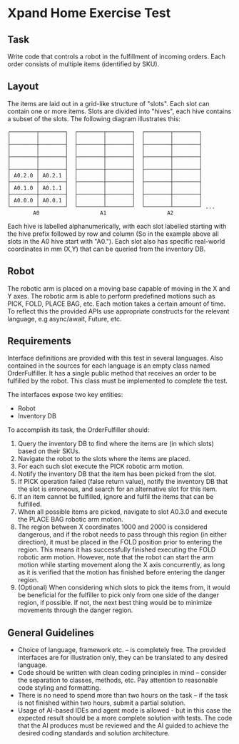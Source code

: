 Xpand Home Exercise Test
========================

Task
----

Write code that controls a robot in the fulfillment of incoming orders. Each order consists of multiple items
(identified by SKU).

Layout
------

The items are laid out in a grid-like structure of "slots". Each slot can contain one or more items. Slots are divided
into "hives", each hive contains a subset of the slots. The following diagram illustrates this:

    ┌────────┬────────┐  ┌────────┬────────┐  ┌────────┬────────┐
    │        │        │  │        │        │  │        │        │
    ├────────┼────────┤  ├────────┼────────┤  ├────────┼────────┤
    │        │        │  │        │        │  │        │        │
    ├────────┼────────┤  ├────────┼────────┤  ├────────┼────────┤
    │        │        │  │        │        │  │        │        │
    ├────────┼────────┤  ├────────┼────────┤  ├────────┼────────┤
    │ A0.2.0 │ A0.2.1 │  │        │        │  │        │        │
    ├────────┼────────┤  ├────────┼────────┤  ├────────┼────────┤
    │ A0.1.0 │ A0.1.1 │  │        │        │  │        │        │
    ├────────┼────────┤  ├────────┼────────┤  ├────────┼────────┤
    │ A0.0.0 │ A0.0.1 │  │        │        │  │        │        │
    └────────┴────────┘  └────────┴────────┘  └────────┴────────┘ ...
            A0                   A1                   A2


Each hive is labelled alphanumerically, with each slot labelled starting with the hive prefix followed by row and column
(So in the example above all slots in the A0 hive start with "A0."). Each slot also has specific real-world coordinates
in mm (X,Y) that can be queried from the inventory DB.

Robot
-----

The robotic arm is placed on a moving base capable of moving in the X and Y axes. The robotic arm is able to perform
predefined motions such as PICK, FOLD, PLACE BAG, etc. Each motion takes a certain amount of time. To reflect this the
provided APIs use appropriate constructs for the relevant language, e.g async/await, Future, etc.

Requirements
------------

Interface definitions are provided with this test in several languages. Also contained in the sources for each language
is an empty class named OrderFulfiller. It has a single public method that receives an order to be fulfilled by the
robot. This class must be implemented to complete the test.

The interfaces expose two key entities:

 * Robot
 * Inventory DB

To accomplish its task, the OrderFulfiller should:

1. Query the inventory DB to find where the items are (in which slots) based on their SKUs.
2. Navigate the robot to the slots where the items are placed.
3. For each such slot execute the PICK robotic arm motion.
4. Notify the inventory DB that the item has been picked from the slot.
5. If PICK operation failed (false return value), notify the inventory DB that the slot is erroneous, and search for an
   alternative slot for this item.
6. If an item cannot be fulfilled, ignore and fulfil the items that can be fulfilled.
7. When all possible items are picked, navigate to slot A0.3.0 and execute the PLACE BAG robotic arm motion.
8. The region between X coordinates 1000 and 2000 is considered dangerous, and if the robot needs to pass through this
   region (in either direction), it must be placed in the FOLD position prior to entering the region. This means it has
   successfully finished executing the FOLD robotic arm motion. However, note that the robot can start the arm motion
   while starting movement along the X axis concurrently, as long as it is verified that the motion has finished before
   entering the danger region.
9. (Optional) When considering which slots to pick the items from, it would be beneficial for the fulfiller to pick only
   from one side of the danger region, if possible. If not, the next best thing would be to minimize movements through
   the danger region.

General Guidelines
------------------

 * Choice of language, framework etc. – is completely free. The provided interfaces are for illustration only, they can
   be translated to any desired language.
 * Code should be written with clean coding principles in mind – consider the separation to classes, methods, etc. Pay
   attention to reasonable code styling and formatting.
 * There is no need to spend more than two hours on the task – if the task is not finished within two hours, submit a
   partial solution.
 * Usage of AI-based IDEs and agent mode is allowed - but in this case the expected result should be a more complete
   solution with tests. The code that the AI produces must be reviewed and the AI guided to achieve the desired coding
   standards and solution architecture.
